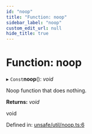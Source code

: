 ```yaml
---
id: "noop"
title: "Function: noop"
sidebar_label: "noop"
custom_edit_url: null
hide_title: true
---
```


# Function: noop

▸ `Const`**noop**(): *void*

Noop function that does nothing.

**Returns:** *void*

void

Defined in: [unsafe/util/noop.ts:6](https://github.com/diced/hikidashi/blob/b1cdd54/src/unsafe/util/noop.ts#L6)
